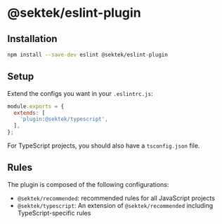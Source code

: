 # @sektek/eslint-plugin

## Installation

```sh
npm install --save-dev eslint @sektek/eslint-plugin
```

## Setup

Extend the configs you want in your `.eslintrc.js`:

```js
module.exports = {
  extends: [
    'plugin:@sektek/typescript',
  ],
};
```

For TypeScript projects, you should also have a `tsconfig.json` file.

## Rules

The plugin is composed of the following configurations:

- `@sektek/recommended`: recommended rules for all JavaScript projects
- `@sektek/typescript`: An extension of `@sektek/recommended` including TypeScript-specific rules
